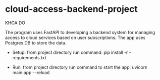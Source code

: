 # cloud-access-backend-project

KHOA DO

The program uses FastAPI to developing a backend system for managing access to cloud
services based on user subscriptions. The app uses Postgres DB to store the data.

- Setup:
  from project directory run command:
  pip install -r -requirements.txt

- Run:
  from project directory run command to start the app:
  uvicorn main:app --reload

